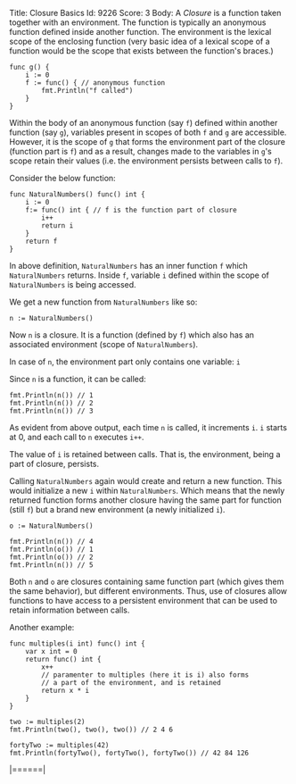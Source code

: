 Title: Closure Basics
Id: 9226
Score: 3
Body:
A *Closure* is a function taken together with an environment. The function is typically an anonymous function defined inside another function. The environment is the lexical scope of the enclosing function (very basic idea of a lexical scope of a function would be the scope that exists between the function's braces.)

    func g() {
        i := 0
        f := func() { // anonymous function
            fmt.Println("f called")
        }
    }

Within the body of an anonymous function (say `f`) defined within another function (say `g`), variables present in scopes of both `f` and `g` are accessible. However, it is the scope of `g` that forms the environment part of the closure (function part is `f`) and as a result, changes made to the variables in `g`'s scope retain their values (i.e. the environment persists between calls to `f`).

Consider the below function:

    func NaturalNumbers() func() int {
        i := 0
        f:= func() int { // f is the function part of closure
            i++
            return i
        }
        return f
    }

In above definition, `NaturalNumbers` has an inner function `f` which `NaturalNumbers` returns. Inside `f`, variable `i` defined within the scope of `NaturalNumbers` is being accessed.

We get a new function from `NaturalNumbers` like so:

    n := NaturalNumbers()

Now `n` is a closure. It is a function (defined by `f`) which also has an associated environment (scope of `NaturalNumbers`).

In case of `n`, the environment part only contains one variable: `i`

Since `n` is a function, it can be called:

    fmt.Println(n()) // 1
    fmt.Println(n()) // 2
    fmt.Println(n()) // 3

As evident from above output, each time `n` is called, it increments `i`. `i` starts at 0, and each call to `n` executes `i++`.

The value of `i` is retained between calls. That is, the environment, being a part of closure, persists.

Calling `NaturalNumbers` again would create and return a new function. This would initialize a new `i` within `NaturalNumbers`. Which means that the newly returned function forms another closure having the same part for function (still `f`) but a brand new environment (a newly initialized `i`).

    o := NaturalNumbers()

    fmt.Println(n()) // 4
    fmt.Println(o()) // 1
    fmt.Println(o()) // 2
    fmt.Println(n()) // 5

Both `n` and `o` are closures containing same function part (which gives them the same behavior), but different environments. Thus, use of closures allow functions to have access to a persistent environment that can be used to retain information between calls.

Another example:

    func multiples(i int) func() int {
        var x int = 0
        return func() int {
            x++
            // paramenter to multiples (here it is i) also forms
            // a part of the environment, and is retained
            return x * i
        }
    }

    two := multiples(2)
    fmt.Println(two(), two(), two()) // 2 4 6

    fortyTwo := multiples(42)
    fmt.Println(fortyTwo(), fortyTwo(), fortyTwo()) // 42 84 126
|======|
